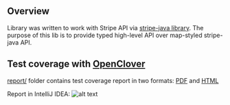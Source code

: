 ## Overview
Library was written to work with Stripe API via [stripe-java library](https://stripe.com/docs/libraries#java).
The purpose of this lib is to provide typed high-level API over map-styled stripe-java API.

## Test coverage with [OpenClover](http://openclover.org)
[report/](Report) folder contains test coverage report in two formats: [PDF](report/coverage.pdf) and [HTML](report/html/index.html)

Report in IntelliJ IDEA:
![alt text](https://i.imgur.com/YkVewON.png)
